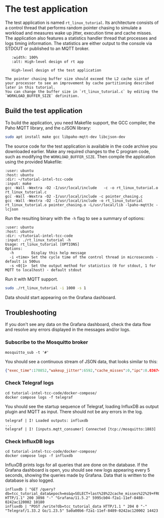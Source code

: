 # The test application

The test application is named `rt_linux_tutorial`.
Its architecture consists of a control thread that performs random pointer chasing to simulate a workload and measures wake up jitter, execution time and cache misses.
The application also features a statistics handler thread that processes and logs timing information.
The statistics are either output to the console via STDOUT or published to an MQTT broker.

```{figure} images/rt_linux_tutorial.svg
   :width: 100%
   :alt: High-level design of rt app

   High-level design of the test application
```

```{note}
The pointer chasing buffer size should exceed the L2 cache size of your processor to see an improvement by cache partitioning described later in this tutorial.
You can change the buffer size in `rt_linux_tutorial.c` by editing the `WORKLOAD_BUFFER_SIZE` definition.
```

## Build the test application

To build the application, you need Makefile support, the GCC compiler, the Paho MQTT library, and the cJSON library:

```bash
sudo apt install make gcc libpaho-mqtt-dev libcjson-dev
```

The source code for the test application is available in the code archive you downloaded earlier.
Make any required changes to the C program code, such as modifying the `WORKLOAD_BUFFER_SIZE`.
Then compile the application using the provided Makefile:

```{terminal}
:user: ubuntu
:host: ubuntu
:dir: ~/tutorial-intel-tcc-code
:input: make
gcc -Wall -Wextra -O2 -I/usr/local/include   -c -o rt_linux_tutorial.o rt_linux_tutorial.c
gcc -Wall -Wextra -O2 -I/usr/local/include -c pointer_chasing.c
gcc -Wall -Wextra -O2 -I/usr/local/include -o rt_linux_tutorial rt_linux_tutorial.o pointer_chasing.o -L/usr/local/lib -lpaho-mqtt3c -lcjson
```

Run the resulting binary with the `-h` flag to see a summary of options:

```{terminal}
:user: ubuntu
:host: ubuntu
:dir: ~/tutorial-intel-tcc-code
:input: ./rt_linux_tutorial -h
Usage: rt_linux_tutorial [OPTIONS]
Options:
  -h        Display this help message
  -i <time> Set the cycle time of the control thread in microseconds - default is 500us
  -s <0|1>  Set the output method for statistics (0 for stdout, 1 for MQTT to localhost) - default stdout
```

Run it with MQTT support.

```bash
sudo ./rt_linux_tutorial -i 1000 -s 1
```

Data should start appearing on the Grafana dashboard.

## Troubleshooting

If you don't see any data on the Grafana dashboard, check the data flow and resolve any errors displayed in the messages and/or logs.

### Subscribe to the Mosquitto broker

```
mosquitto_sub -t '#'
```

You should see a continuous stream of JSON data, that looks similar to this:

```json
{"exec_time":170852,"wakeup_jitter":6592,"cache_misses":0,"ipc":0.036748599261045456}
```

### Check Telegraf logs

```
cd tutorial-intel-tcc-code/docker-compose/
docker compose logs -f telegraf
```

You should see the startup sequence of Telegraf, loading InfluxDB as output plugin and MQTT as input.
There should not be any errors in the log.

```
telegraf | I! Loaded outputs: influxdb
...
telegraf | I! [inputs.mqtt_consumer] Connected [tcp://mosquitto:1883]
```

### Check InfluxDB logs

```
cd tutorial-intel-tcc-code/docker-compose/
docker compose logs -f influxdb
```

InfluxDB prints logs for all queries that are done on the database.
If the Grafana dashboard is open, you should see new logs appearing every 5 seconds, showing the queries made by Grafana.
Data that is written to the database is also logged.

```
influxdb | "GET /query?db=tcc_tutorial_data&epoch=ms&q=SELECT+last%28%22cache_misses%22%29+FROM+%22mqtt_consumer%22+WHERE+time+%3E%3D+1740395727546ms+and+time+%3C%3D+1740396027546ms+GROUP+BY+time%28200ms%29+fill%28null%29+ORDER+BY+time+ASC HTTP/1.1" 200 3898 "-" "Grafana/11.5.2" 5995cb04-f2a1-11ef-8488-0242ac120002 10180
influxdb | "POST /write?db=tcc_tutorial_data HTTP/1.1 " 204 0 "-" "Telegraf/1.33.2 Go/1.23.5" 5a0a00b6-f2a1-11ef-8489-0242ac120002 14423
```